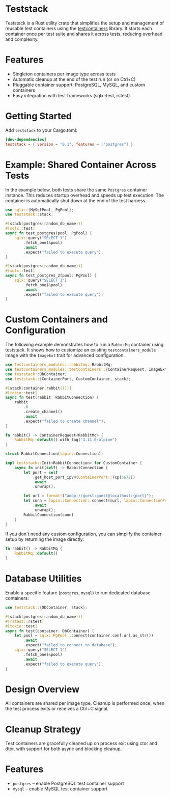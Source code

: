 # Teststack

Teststack is a Rust utility crate that simplifies the setup and management of reusable test containers using the  [testcontainers](https://docs.rs/testcontainers/latest/testcontainers/) library. It starts each container once per test suite and shares it across tests, reducing overhead and complexity.

# Features

- Singleton containers per image type across tests
- Automatic cleanup at the end of the test run (or on Ctrl+C)
- Pluggable container support: PostgreSQL, MySQL, and custom containers
- Easy integration with test frameworks (sqlx::test, rstest)

# Getting Started

Add `teststack` to your Cargo.toml:

```toml
[dev-dependencies]
teststack = { version = "0.1", features = ["postgres"] }
```

# Example: Shared Container Across Tests

In the example below, both tests share the same `Postgres` container instance. This reduces startup overhead and speeds up test execution. The container is automatically shut down at the end of the test harness.

```rust
use sqlx::{MySqlPool, PgPool};
use teststack::stack;

#[stack(postgres(random_db_name))]
#[sqlx::test]
async fn test_postgres(pool: PgPool) {
    sqlx::query("SELECT 1")
        .fetch_one(&pool)
        .await
        .expect("failed to execute query");
}

#[stack(postgres(random_db_name))]
#[sqlx::test]
async fn test_postgres_2(pool: PgPool) {
    sqlx::query("SELECT 1")
        .fetch_one(&pool)
        .await
        .expect("failed to execute query");
}
```

# Custom Containers and Configuration

The following example demonstrates how to run a `RabbitMq` container using teststack. It shows how to customize an existing `testcontainers_module` image with the `ImageExt` trait for advanced configuration.

```rust
use testcontainers_modules::rabbitmq::RabbitMq;
use testcontainers_modules::testcontainers::{ContainerRequest, ImageExt};
use teststack::DbContainer;
use teststack::{ContainerPort, CustomContainer, stack};

#[stack(container(rabbit()))]
#[tokio::test]
async fn test(rabbit: RabbitConnection) {
    rabbit
        .0
        .create_channel()
        .await
        .expect("failed to create channel");
}

fn rabbit() -> ContainerRequest<RabbitMq> {
    RabbitMq::default().with_tag("3.11.0-alpine")
}

struct RabbitConnection(lapin::Connection);

impl teststack::Init<RabbitConnection> for CustomContainer {
    async fn init(self) -> RabbitConnection {
        let port = self
            .get_host_port_ipv4(ContainerPort::Tcp(5672))
            .await
            .unwrap();

        let url = format!("amqp://guest:guest@localhost:{port}");
        let conn = lapin::Connection::connect(&url, lapin::ConnectionProperties::default())
            .await
            .unwrap();
        RabbitConnection(conn)
    }
}
```

If you don't need any custom configuration, you can simplify the container setup by returning the image directly:

```rust
fn rabbit() -> RabbitMq {
    RabbitMq::default()
}

```

# Database Utilities

Enable a specific feature (`postgres`, `mysql`) to run dedicated database containers:

```rust
use teststack::{DbContainer, stack};

#[stack(postgres(random_db_name))]
#[rstest::rstest]
#[tokio::test]
async fn test(container: DbContainer) {
    let pool = sqlx::PgPool::connect(container.conf.url.as_str())
        .await
        .expect("failed to connect to database");
    sqlx::query("SELECT 1")
        .fetch_one(&pool)
        .await
        .expect("failed to execute query");
}
```

# Design Overview

All containers are shared per image type.
Cleanup is performed once, when the test process exits or receives a Ctrl+C signal.


# Cleanup Strategy

Test containers are gracefully cleaned up on process exit using ctor and dtor, with support for both async and blocking cleanup.

# Features

* `postgres` – enable PostgreSQL test container support
* `mysql` – enable MySQL test container support

